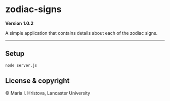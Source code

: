 # zodiac-signs

**Version 1.0.2**

A simple application that contains details about each of the zodiac signs.

---  

## Setup
```
node server.js
```

## License & copyright

© Maria I. Hristova, Lancaster University
